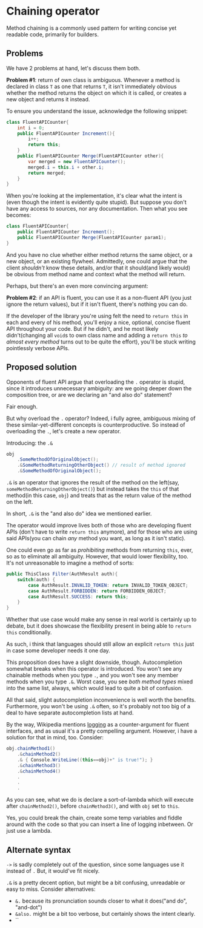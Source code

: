 # Chaining operator

Method chaining is a commonly used pattern for writing concise yet readable code,
primarily for builders.

## Problems

We have 2 problems at hand, let's discuss them both.

**Problem #1**: return of own class is ambiguous. Whenever a method is declared
in class ``T`` as one that returns ``T``, it isn't immediately obvious whether
the method returns the object on which it is called, or creates a new object
and returns it instead.

To ensure you understand the issue, acknowledge the following snippet:

```cs
class FluentAPICounter{
    int i = 0;
    public FluentAPICounter Increment(){
        i++;
        return this;
    }
    public FluentAPICounter Merge(FluentAPICounter other){
        var merged = new FluentAPICounter();
        merged.i = this.i + other.i;
        return merged;
    }
}
```

When you're looking at the implementation, it's clear what the intent is
(even though the intent is evidently quite stupid). But suppose you don't have
any access to sources, nor any documentation. Then what you see becomes:

```cs
class FluentAPICounter{
    public FluentAPICounter Increment();
    public FluentAPICounter Merge(FluentAPICounter param1);
}
```

And you have no clue whether either method returns the same object, 
or a new object, or an existing flywheel. Admittedly, one could argue that
the client *shouldn't* know these details, and/or that it should(and likely
would) be obvious from method name and context what the method will return.

Perhaps, but there's an even more convincing argument:

**Problem #2**: if an API is fluent, you can use it as a non-fluent API
(you just ignore the return values), but if it isn't fluent, there's nothing 
you can do.

If the developer of the library you're using felt the need to ``return this``
in each and every of his method, you'll enjoy a nice, optional, concise fluent
API throughout your code. But if he didn't, and he most likely didn't(changing
all ``void``s to own class name and adding a ``return this`` *to almost every 
method* turns out to be quite the effort), you'll be stuck writing pointlessly
verbose APIs.

## Proposed solution

Opponents of fluent API argue that overloading the ``.`` operator is stupid,
since it introduces unnecessary ambiguity: are we going deeper down the 
composition tree, or are we declaring an "and also do" statement?

Fair enough.

But why overload the ``.`` operator? Indeed, i fully agree, ambiguous mixing of
these similar-yet-different concepts is counterproductive. So instead of 
overloading the ``.``, let's create a new operator.

Introducing: the ``.&``

```cs
obj
    .SomeMethodOfOriginalObject();
    .&SomeMethodReturningOtherObject() // result of method ignored
    .&SomeMethodOfOriginalObject();
```

``.&`` is an operator that ignores the result of the method on the left(say, 
``someMethodReturningOtherObject()``) but instead takes the ``this`` of 
that method(in this case, ``obj``) and treats that as the return value of the 
method on the left.

In short, ``.&`` is the "and also do" idea we mentioned earlier.

The operator would improve lives both of those who are developing fluent APIs
(don't have to write ``return this`` anymore), and for those who are using
said APIs(you can chain *any* method you want, as long as it isn't static).

One could even go as far as *prohibiting* methods from returning ``this``,
ever, so as to eliminate all ambiguity. However, that would lower flexibility,
too. It's not unreasonable to imagine a method of sorts:

```cs
public ThisClass Filter(AuthResult auth){
    switch(auth) {
        case AuthResult.INVALID_TOKEN: return INVALID_TOKEN_OBJECT;
        case AuthResult.FORBIDDEN: return FORBIDDEN_OBJECT;
        case AuthResult.SUCCESS: return this;
    }
}
```

Whether that use case would make any sense in real world is certainly up to debate,
but it does showcase the flexibility present in being able to ``return this`` 
conditionally.

As such, i think that languages should still allow an explicit ``return this``
just in case some developer needs it one day.

This proposition does have a slight downside, though. Autocompletion somewhat breaks
when this operator is introduced. You won't see any chainable methods
when you type ``.``, and you won't see any member methods when you type ``.&``.
Worst case, you see *both method types* mixed into the same list, always, which 
would lead to quite a bit of confusion.

All that said, slight autocompletion inconvenience is well worth the benefits.
Furthermore, you won't be using ``.&`` often, so it's probably not too big of
a deal to have separate autocompletion lists at hand.

By the way, Wikipedia mentions [logging](https://en.wikipedia.org/wiki/Fluent_interface#Logging)
as a counter-argument for fluent interfaces, and as usual it's a pretty compelling 
argument. However, i have a solution for that in mind, too. Consider:

```cs
obj.chainMethod1()
    .&chainMethod2()
    .& { Console.WriteLine((this==obj)+" is true!"); }
    .&chainMethod3()
    .&chainMethod4()
    .
    .
    .
```

As you can see, what we do is declare a sort-of-lambda which will execute
after ``chainMethod2()``, before ``chainMethod3()``, and with ``obj`` set to
``this``.

Yes, you could break the chain, create some temp variables and fiddle around
with the code so that you can insert a line of logging inbetween. Or just use
a lambda.

## Alternate syntax

``->`` is sadly completely out of the question, since some languages use it
instead of ``.`` But, it would've fit nicely.

``.&`` is a pretty decent option, but might be a bit confusing, unreadable or
easy to miss. Consider alternatives:

 - ``&.`` because its pronunciation sounds closer to what it does("and do", "and-dot")
 - ``&also.`` might be a bit too verbose, but certainly shows the intent clearly.
 - ``